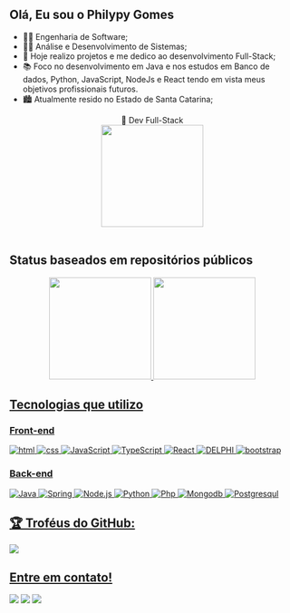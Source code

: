 ## Olá, Eu sou o Philypy Gomes

- 👨‍🏫 Engenharia de Software;
- 👨‍🏫 Análise e Desenvolvimento de Sistemas;
- 🔭 Hoje realizo projetos e me dedico ao desenvolvimento Full-Stack;
- 📚 Foco no desenvolvimento em Java e nos estudos em Banco de dados, Python, JavaScript, NodeJs e React tendo em vista meus objetivos profissionais futuros.
- 🏙  Atualmente resido no Estado de Santa Catarina;


<div align="center">
  🍃 Dev Full-Stack
  <br>
  <img height="180em" src='https://data.whicdn.com/images/54406285/original.gif'>
</div> 
<br>
<h2> Status baseados em repositórios públicos </h2>
<div align="center">
  <a href="https://github.com/philypy-cg">
  <img height="180em" src="https://github-readme-stats.vercel.app/api?username=philypy-cg&show_icons=true&theme=tokyonight&include_all_commits=true&count_private=true"/>
  <img height="180em" src="https://github-readme-stats.vercel.app/api/top-langs/?username=philypy-cg&layout=compact&langs_count=7&theme=tokyonight"/>
</div>

<h2> Tecnologias que utilizo </h2>

### Front-end
![html](https://img.shields.io/badge/HTML5-E34F26?style=for-the-badge&logo=html5&logoColor=white)
![css](https://img.shields.io/badge/CSS3-1572B6?style=for-the-badge&logo=css3&logoColor=white)
![JavaScript](https://img.shields.io/badge/JavaScript-F7DF1E?style=for-the-badge&logo=JavaScript&logoColor=black)
![TypeScript](https://img.shields.io/badge/TypeScript-007ACC?style=for-the-badge&logo=typescript&logoColor=whit)
![React](https://img.shields.io/badge/React-61DAFB?style=for-the-badge&logo=React&logoColor=black)
![DELPHI](https://img.shields.io/badge/Delphi_RAD_Studio-B22222?style=for-the-badge&logo=delphi&logoColor=white)
![bootstrap](https://img.shields.io/badge/Bootstrap-563D7C?style=for-the-badge&logo=bootstrap&logoColor=white)


### Back-end
![Java](https://img.shields.io/badge/Java-ED8B00?style=for-the-badge&logo=java&logoColor=white)
![Spring](https://img.shields.io/badge/Spring-6DB33F?style=for-the-badge&logo=spring&logoColor=white) 
![Node.js](https://img.shields.io/badge/Node.js-339933?style=for-the-badge&logo=Node.js&logoColor=black)
![Python](https://img.shields.io/badge/Python-3776AB?style=for-the-badge&logo=python&logoColor=white)
![Php](https://img.shields.io/badge/PHP-777BB4?style=for-the-badge&logo=php&logoColor=white)
![Mongodb](https://img.shields.io/badge/MongoDB-4EA94B?style=for-the-badge&logo=mongodb&logoColor=white)
![Postgresqul](https://img.shields.io/badge/PostgreSQL-316192?style=for-the-badge&logo=postgresql&logoColor=white)
  
 
## 🏆 Troféus do GitHub:
![](https://github-profile-trophy.vercel.app/?username=philypy-cg&theme=radical&no-frame=false&no-bg=false&margin-w=4)

  ##
<h2> Entre em contato! </h2>
<div> 
 <a href="https://discord.com/channels/980504954135511040" target="_blank"><img src="https://img.shields.io/badge/Discord-7289DA?style=for-the-badge&logo=discord&logoColor=white" target="_blank"></a> 
  <a href = "mailto:phcg.dev@gmail.com"><img src="https://img.shields.io/badge/-Gmail-%23333?style=for-the-badge&logo=gmail&logoColor=white" target="_blank"></a>
  <a href="https://www.linkedin.com/in/philypy-gomes/" target="_blank"><img src="https://img.shields.io/badge/-LinkedIn-%230077B5?style=for-the-badge&logo=linkedin&logoColor=white" target="_blank"></a> 
  
</div>
